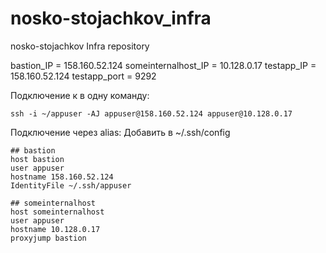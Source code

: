 # nosko-stojachkov_infra
nosko-stojachkov Infra repository

bastion_IP = 158.160.52.124
someinternalhost_IP = 10.128.0.17
testapp_IP = 158.160.52.124
testapp_port = 9292


Подключение к в одну команду:
```
ssh -i ~/appuser -AJ appuser@158.160.52.124 appuser@10.128.0.17
```


Подключение через alias:
Добавить в ~/.ssh/config
```
## bastion
host bastion
user appuser
hostname 158.160.52.124
IdentityFile ~/.ssh/appuser

## someinternalhost
host someinternalhost
user appuser
hostname 10.128.0.17
proxyjump bastion
```
